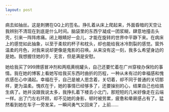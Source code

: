 ```yaml
---
layout: post
---
```

病去如抽丝。这是刺猬在QQ上的签名。挣扎着从床上爬起来，外面昏暗的天空让我辨别不清现在到底是什么时间。脑袋里的东西宁凝成一团浆糊，肆意地撞击头壳，引来一阵阵疼痛。闭上眼睛好一会儿，才能在旋转的世界中平静下来。在病床上的感觉如此抽象，以至于柔软的杯子和枕头，却也能给我冰冷割裂的感觉。窗外温柔的月色，对我来说却更像是鬼影的召唤。从来没有这一刻，我多么希望身边的是她。我想握住她的手，无言，但是满是安慰。

她给我买了999牌感冒冲剂和两瓶黄桃罐头，自己还要忙着在广州穿梭办保险的事情。我在她的博客上看她写给我买东西时曲折的历程，一种从未有过的幸福感和愧疚感在心中涌起。幸福在于，自己是被人思念着，关切着，却不同于普通的关切那样，更为温柔。愧疚在于，她的事情已经够多了，还要操别的心，结果自己也给搞生病了。她并没跟我说太多，我挣扎着下楼去小北门，那短短的几米好像走在云端一样。出了门左右环顾，却不见她的身影，顿时被劳累，疲惫和晕厥感占有了。猛然看到她在车子一旁发呆，一瞬间勇气又回来了，上前……